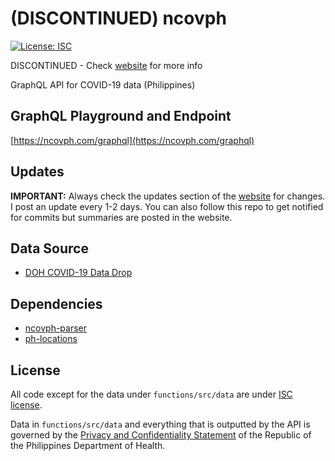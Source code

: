 # (DISCONTINUED) ncovph

[![License: ISC](https://img.shields.io/badge/License-ISC-blue.svg)](https://raw.githubusercontent.com/hyubs/ncovph/master/LICENSE)

DISCONTINUED - Check [website](https://ncovph.com) for more info

GraphQL API for COVID-19 data (Philippines)

## GraphQL Playground and Endpoint

[https://ncovph.com/graphql](https://ncovph.com/graphql)

## Updates

**IMPORTANT:** Always check the updates section of the [website](https://ncovph.com) for changes. I post an update every 1-2 days. You can also follow this repo to get notified for commits but summaries are posted in the website.

## Data Source

* [DOH COVID-19 Data Drop](https://drive.google.com/drive/folders/10VkiUA8x7TS2jkibhSZK1gmWxFM-EoZP)

## Dependencies

* [ncovph-parser](https://github.com/hyubs/ncovph-parser)
* [ph-locations](https://github.com/hyubs/ph-locations)

## License

All code except for the data under `functions/src/data` are under [ISC license](https://github.com/hyubs/ncovph/blob/master/LICENSE).

Data in `functions/src/data` and everything that is outputted by the API is governed by the [Privacy and Confidentiality Statement](https://drive.google.com/file/d/16IoGNbsG9GiKfhafJX4QSyhZLqPb650k/view?usp=sharing) of the Republic of the Philippines Department of Health.
